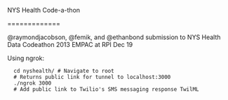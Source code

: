 NYS Health Code-a-thon

=============

@raymondjacobson, @femik, and @ethanbond submission to NYS Health Data Codeathon 2013
EMPAC at RPI
Dec 19

Using ngrok:
```
  cd nyshealth/ # Navigate to root
  # Returns public link for tunnel to localhost:3000
  ./ngrok 3000
  # Add public link to Twilio's SMS messaging response TwilML
```
